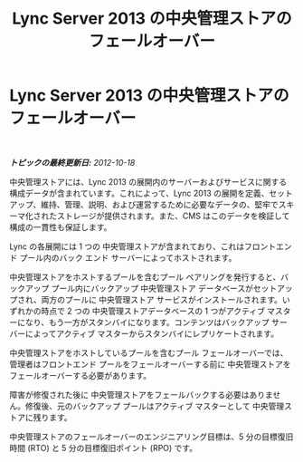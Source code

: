 ﻿---
title: Lync Server 2013 の中央管理ストアのフェールオーバー
TOCTitle: 中央管理ストアのフェールオーバー
ms:assetid: f464d715-68a4-462c-9584-00f41ab10db0
ms:mtpsurl: https://technet.microsoft.com/ja-jp/library/JJ205376(v=OCS.15)
ms:contentKeyID: 48273988
ms.date: 05/19/2016
mtps_version: v=OCS.15
ms.translationtype: HT
---

# Lync Server 2013 の中央管理ストアのフェールオーバー

 

_**トピックの最終更新日:** 2012-10-18_

中央管理ストアには、Lync 2013 の展開内のサーバーおよびサービスに関する構成データが含まれています。これによって、Lync 2013 の展開を定義、セットアップ、維持、管理、説明、および運営するために必要なデータの、堅牢でスキーマ化されたストレージが提供されます。また、CMS はこのデータを検証して構成の一貫性も保証します。

Lync の各展開には 1 つの 中央管理ストアが含まれており、これはフロントエンド プール内のバック エンド サーバーによってホストされます。

中央管理ストアをホストするプールを含むプール ペアリングを発行すると、バックアップ プール内にバックアップ 中央管理ストア データベースがセットアップされ、両方のプールに 中央管理ストア サービスがインストールされます。いずれかの時点で 2 つの 中央管理ストアデータベースの 1 つがアクティブ マスターになり、もう一方がスタンバイになります。コンテンツはバックアップ サーバーによってアクティブ マスターからスタンバイにレプリケートされます。

中央管理ストアをホストしているプールを含むプール フェールオーバーでは、管理者はフロントエンド プールをフェールオーバーする前に 中央管理ストアをフェールオーバーする必要があります。

障害が修復された後に 中央管理ストアをフェールバックする必要はありません。修復後、元のバックアップ プールはアクティブ マスターとして 中央管理ストアに残ります。

中央管理ストアのフェールオーバーのエンジニアリング目標は、5 分の目標復旧時間 (RTO) と 5 分の目標復旧ポイント (RPO) です。

